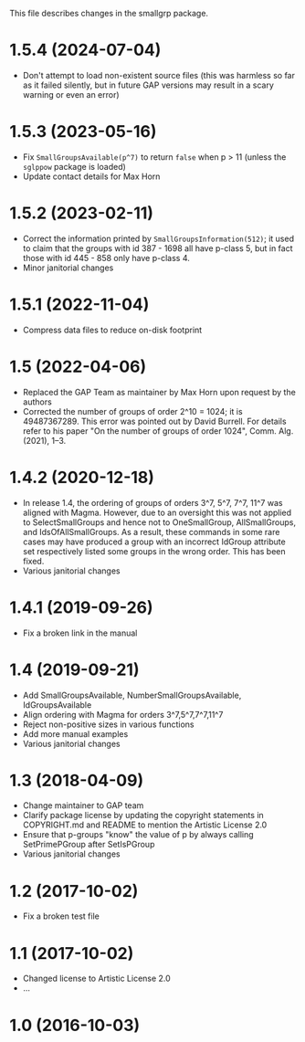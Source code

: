 This file describes changes in the smallgrp package.

# 1.5.4 (2024-07-04)

  - Don't attempt to load non-existent source files (this was
    harmless so far as it failed silently, but in future GAP
    versions may result in a scary warning or even an error)

# 1.5.3 (2023-05-16)

  - Fix `SmallGroupsAvailable(p^7)` to return `false` when p > 11
    (unless the `sglppow` package is loaded)
  - Update contact details for Max Horn

# 1.5.2 (2023-02-11)

  - Correct the information printed by `SmallGroupsInformation(512)`;
    it used to claim that the groups with id 387 - 1698 all have p-class 5,
    but in fact those with id 445 - 858 only have p-class 4.
  - Minor janitorial changes

# 1.5.1 (2022-11-04)

  - Compress data files to reduce on-disk footprint

# 1.5 (2022-04-06)

  - Replaced the GAP Team as maintainer by Max Horn upon request by the
    authors
  - Corrected the number of groups of order 2^10 = 1024; it is 49487367289.
    This error was pointed out by David Burrell. For details refer
    to his paper "On the number of groups of order 1024", Comm. Alg. (2021), 1–3.

# 1.4.2 (2020-12-18)
  - In release 1.4, the ordering of groups of orders 3^7, 5^7, 7^7, 11^7 was
    aligned with Magma. However, due to an oversight this was not applied to
    SelectSmallGroups and hence not to OneSmallGroup, AllSmallGroups, and
    IdsOfAllSmallGroups. As a result, these commands in some rare cases may have
    produced a group with an incorrect IdGroup attribute set respectively
    listed some groups in the wrong order. This has been fixed.
  - Various janitorial changes

# 1.4.1 (2019-09-26)
  - Fix a broken link in the manual

# 1.4 (2019-09-21)
  - Add SmallGroupsAvailable, NumberSmallGroupsAvailable, IdGroupsAvailable
  - Align ordering with Magma for orders 3^7,5^7,7^7,11^7
  - Reject non-positive sizes in various functions
  - Add more manual examples
  - Various janitorial changes

# 1.3 (2018-04-09)
  - Change maintainer to GAP team
  - Clarify package license by updating the copyright statements in
    COPYRIGHT.md and README to mention the Artistic License 2.0
  - Ensure that p-groups "know" the value of p by always calling
    SetPrimePGroup after SetIsPGroup
  - Various janitorial changes

# 1.2 (2017-10-02)
  - Fix a broken test file

# 1.1 (2017-10-02)
  - Changed license to Artistic License 2.0
  - ...

# 1.0 (2016-10-03)
